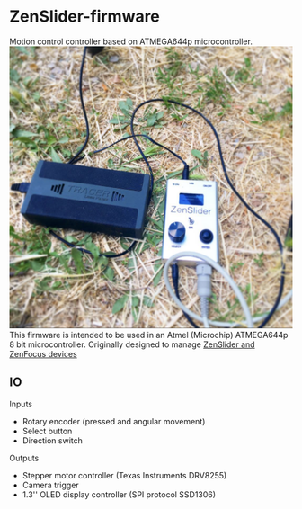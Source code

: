 # ZenSlider-firmware
Motion control controller based on ATMEGA644p microcontroller.
![](media/controller.png)
This firmware is intended to be used in an Atmel (Microchip) ATMEGA644p 8 bit microcontroller. 
Originally designed to manage [ZenSlider and ZenFocus devices](http://zenslider.com) 

## IO
Inputs

* Rotary encoder (pressed and angular movement)
* Select button
* Direction switch

Outputs

- Stepper motor controller (Texas Instruments DRV8255)
- Camera trigger
- 1.3'' OLED display controller (SPI protocol SSD1306)



